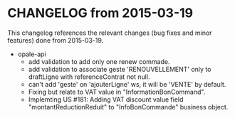 CHANGELOG from 2015-03-19
===================

This changelog references the relevant changes (bug fixes and minor features) done from 2015-03-19.


   * opale-api
      * add validation to add only one renew commade.
      * add validation to associate geste 'RENOUVELLEMENT' only to draftLigne with referenceContrat not null.
	  * can't add 'geste' on 'ajouterLigne' ws, it will be 'VENTE' by default.
	  * Fixing but relate to VAT value in "InformationBonCommand".
	  * Implemting US #181: Adding VAT discount value field "montantReductionReduit" to "InfoBonCommande" business object.
